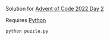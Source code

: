 Solution for [Advent of Code 2022 Day 2](https://adventofcode.com/2022/day/2)

Requires [Python](https://www.python.org/downloads/)

```
python puzzle.py
```